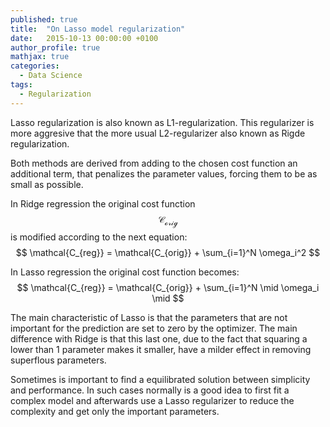 ```yaml
---
published: true
title:  "On Lasso model regularization"
date:   2015-10-13 00:00:00 +0100
author_profile: true
mathjax: true
categories:
  - Data Science
tags:
  - Regularization
---
```


Lasso regularization is also known as L1-regularization. This regularizer is more aggresive that the more usual L2-regularizer also known as Rigde regularization. 

Both methods are derived from adding to the chosen cost function an additional term, that penalizes the parameter values, forcing them to be as small as possible.

In Ridge regression the original cost function $$ \mathcal{C_{orig}} $$ is modified according to the next equation: 
$$ \mathcal{C_{reg}} = \mathcal{C_{orig}} + \sum_{i=1}^N \omega_i^2 $$


In Lasso regression the original cost function becomes:
$$ \mathcal{C_{reg}} = \mathcal{C_{orig}} + \sum_{i=1}^N \mid \omega_i \mid $$

The main characteristic of Lasso is that the parameters that are not important for the prediction are set to zero by the optimizer. The main difference with Ridge is that this last one, due to the fact that squaring a lower than 1 parameter makes it smaller, have a milder effect in removing superflous parameters.

Sometimes is important to find a equilibrated solution between simplicity and performance. 
In such cases normally is a good idea to first fit a complex model and afterwards use a Lasso regularizer to reduce the complexity and get only the important parameters.

